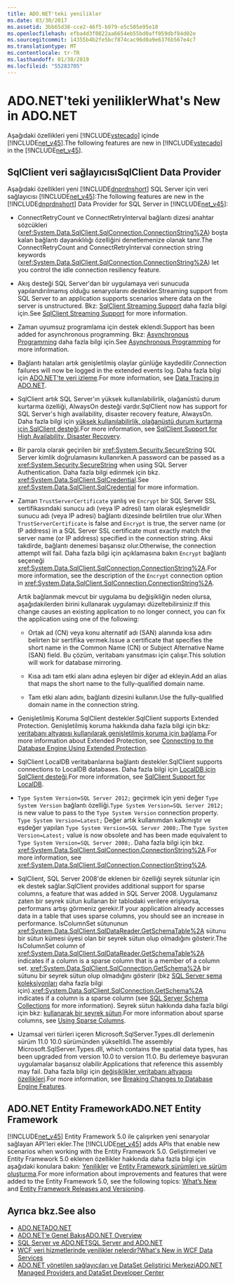 ```yaml
---
title: ADO.NET'teki yenilikler
ms.date: 03/30/2017
ms.assetid: 3bb65d38-cce2-46f5-b979-e5c505e95e10
ms.openlocfilehash: efba4d3f0822aa6654eb55bd0aff059dbf84d02e
ms.sourcegitcommit: 14355b4b2fe5bcf874cac96d0a9e6376b567e4c7
ms.translationtype: MT
ms.contentlocale: tr-TR
ms.lasthandoff: 01/30/2019
ms.locfileid: "55283705"
---
```

# <a name="whats-new-in-adonet"></a><span data-ttu-id="3bfb8-102">ADO.NET'teki yenilikler</span><span class="sxs-lookup"><span data-stu-id="3bfb8-102">What's New in ADO.NET</span></span>
<span data-ttu-id="3bfb8-103">Aşağıdaki özellikleri yeni [!INCLUDE[vstecado](../../../../includes/vstecado-md.md)] içinde [!INCLUDE[net_v45](../../../../includes/net-v45-md.md)].</span><span class="sxs-lookup"><span data-stu-id="3bfb8-103">The following features are new in [!INCLUDE[vstecado](../../../../includes/vstecado-md.md)] in the [!INCLUDE[net_v45](../../../../includes/net-v45-md.md)].</span></span>  
  
## <a name="sqlclient-data-provider"></a><span data-ttu-id="3bfb8-104">SqlClient veri sağlayıcısı</span><span class="sxs-lookup"><span data-stu-id="3bfb8-104">SqlClient Data Provider</span></span>  
 <span data-ttu-id="3bfb8-105">Aşağıdaki özellikleri yeni [!INCLUDE[dnprdnshort](../../../../includes/dnprdnshort-md.md)] SQL Server için veri sağlayıcısı [!INCLUDE[net_v45](../../../../includes/net-v45-md.md)]:</span><span class="sxs-lookup"><span data-stu-id="3bfb8-105">The following features are new in the [!INCLUDE[dnprdnshort](../../../../includes/dnprdnshort-md.md)] Data Provider for SQL Server in [!INCLUDE[net_v45](../../../../includes/net-v45-md.md)]:</span></span>  
  
-   <span data-ttu-id="3bfb8-106">ConnectRetryCount ve ConnectRetryInterval bağlantı dizesi anahtar sözcükleri (<xref:System.Data.SqlClient.SqlConnection.ConnectionString%2A>) boşta kalan bağlantı dayanıklılığı özelliğini denetlemenize olanak tanır.</span><span class="sxs-lookup"><span data-stu-id="3bfb8-106">The ConnectRetryCount and ConnectRetryInterval connection string keywords (<xref:System.Data.SqlClient.SqlConnection.ConnectionString%2A>) let you control the idle connection resiliency feature.</span></span>  
  
-   <span data-ttu-id="3bfb8-107">Akış desteği SQL Server'dan bir uygulamaya veri sunucuda yapılandırılmamış olduğu senaryolarını destekler.</span><span class="sxs-lookup"><span data-stu-id="3bfb8-107">Streaming support from SQL Server to an application supports scenarios where data on the server is unstructured.</span></span>  <span data-ttu-id="3bfb8-108">Bkz: [SqlClient Streaming Support](../../../../docs/framework/data/adonet/sqlclient-streaming-support.md) daha fazla bilgi için.</span><span class="sxs-lookup"><span data-stu-id="3bfb8-108">See [SqlClient Streaming Support](../../../../docs/framework/data/adonet/sqlclient-streaming-support.md) for more information.</span></span>  
  
-   <span data-ttu-id="3bfb8-109">Zaman uyumsuz programlama için destek eklendi.</span><span class="sxs-lookup"><span data-stu-id="3bfb8-109">Support has been added for asynchronous programming.</span></span>  <span data-ttu-id="3bfb8-110">Bkz: [Asynchronous Programming](../../../../docs/framework/data/adonet/asynchronous-programming.md) daha fazla bilgi için.</span><span class="sxs-lookup"><span data-stu-id="3bfb8-110">See [Asynchronous Programming](../../../../docs/framework/data/adonet/asynchronous-programming.md) for more information.</span></span>  
  
-   <span data-ttu-id="3bfb8-111">Bağlantı hataları artık genişletilmiş olaylar günlüğe kaydedilir.</span><span class="sxs-lookup"><span data-stu-id="3bfb8-111">Connection failures will now be logged in the extended events log.</span></span> <span data-ttu-id="3bfb8-112">Daha fazla bilgi için [ADO.NET'te veri izleme](../../../../docs/framework/data/adonet/data-tracing.md).</span><span class="sxs-lookup"><span data-stu-id="3bfb8-112">For more information, see [Data Tracing in ADO.NET](../../../../docs/framework/data/adonet/data-tracing.md).</span></span>  
  
-   <span data-ttu-id="3bfb8-113">SqlClient artık SQL Server'ın yüksek kullanılabilirlik, olağanüstü durum kurtarma özelliği, AlwaysOn desteği vardır.</span><span class="sxs-lookup"><span data-stu-id="3bfb8-113">SqlClient now has support for SQL Server's high availability, disaster recovery feature, AlwaysOn.</span></span> <span data-ttu-id="3bfb8-114">Daha fazla bilgi için [yüksek kullanılabilirlik, olağanüstü durum kurtarma için SqlClient desteği](../../../../docs/framework/data/adonet/sql/sqlclient-support-for-high-availability-disaster-recovery.md).</span><span class="sxs-lookup"><span data-stu-id="3bfb8-114">For more information, see [SqlClient Support for High Availability, Disaster Recovery](../../../../docs/framework/data/adonet/sql/sqlclient-support-for-high-availability-disaster-recovery.md).</span></span>  
  
-   <span data-ttu-id="3bfb8-115">Bir parola olarak geçirilen bir <xref:System.Security.SecureString> SQL Server kimlik doğrulamasını kullanırken.</span><span class="sxs-lookup"><span data-stu-id="3bfb8-115">A password can be passed as a <xref:System.Security.SecureString> when using SQL Server Authentication.</span></span> <span data-ttu-id="3bfb8-116">Daha fazla bilgi edinmek için bkz. <xref:System.Data.SqlClient.SqlCredential>.</span><span class="sxs-lookup"><span data-stu-id="3bfb8-116">See <xref:System.Data.SqlClient.SqlCredential> for more information.</span></span>  
  
-   <span data-ttu-id="3bfb8-117">Zaman `TrustServerCertificate` yanlış ve `Encrypt` bir SQL Server SSL sertifikasındaki sunucu adı (veya IP adresi) tam olarak eşleşmelidir sunucu adı (veya IP adresi) bağlantı dizesinde belirtilen true olur.</span><span class="sxs-lookup"><span data-stu-id="3bfb8-117">When `TrustServerCertificate` is false and `Encrypt` is true, the server name (or IP address) in a SQL Server SSL certificate must exactly match the server name (or IP address) specified in the connection string.</span></span> <span data-ttu-id="3bfb8-118">Aksi takdirde, bağlantı denemesi başarısız olur.</span><span class="sxs-lookup"><span data-stu-id="3bfb8-118">Otherwise, the connection attempt will fail.</span></span> <span data-ttu-id="3bfb8-119">Daha fazla bilgi için açıklamasına bakın `Encrypt` bağlantı seçeneği <xref:System.Data.SqlClient.SqlConnection.ConnectionString%2A>.</span><span class="sxs-lookup"><span data-stu-id="3bfb8-119">For more information, see the description of the `Encrypt` connection option in <xref:System.Data.SqlClient.SqlConnection.ConnectionString%2A>.</span></span>  
  
     <span data-ttu-id="3bfb8-120">Artık bağlanmak mevcut bir uygulama bu değişikliğin neden olursa, aşağıdakilerden birini kullanarak uygulamayı düzeltebilirsiniz:</span><span class="sxs-lookup"><span data-stu-id="3bfb8-120">If this change causes an existing application to no longer connect, you can fix the application using one of the following:</span></span>  
  
    -   <span data-ttu-id="3bfb8-121">Ortak ad (CN) veya konu alternatif adı (SAN) alanında kısa adını belirten bir sertifika vermek.</span><span class="sxs-lookup"><span data-stu-id="3bfb8-121">Issue a certificate that specifies the short name in the Common Name (CN) or Subject Alternative Name (SAN) field.</span></span> <span data-ttu-id="3bfb8-122">Bu çözüm, veritabanı yansıtması için çalışır.</span><span class="sxs-lookup"><span data-stu-id="3bfb8-122">This solution will work for database mirroring.</span></span>  
  
    -   <span data-ttu-id="3bfb8-123">Kısa adı tam etki alanı adına eşleyen bir diğer ad ekleyin.</span><span class="sxs-lookup"><span data-stu-id="3bfb8-123">Add an alias that maps the short name to the fully-qualified domain name.</span></span>  
  
    -   <span data-ttu-id="3bfb8-124">Tam etki alanı adını, bağlantı dizesini kullanın.</span><span class="sxs-lookup"><span data-stu-id="3bfb8-124">Use the fully-qualified domain name in the connection string.</span></span>  
  
-   <span data-ttu-id="3bfb8-125">Genişletilmiş Koruma SqlClient destekler.</span><span class="sxs-lookup"><span data-stu-id="3bfb8-125">SqlClient supports Extended Protection.</span></span> <span data-ttu-id="3bfb8-126">Genişletilmiş koruma hakkında daha fazla bilgi için bkz: [veritabanı altyapısı kullanılarak genişletilmiş koruma için bağlama](https://go.microsoft.com/fwlink/?LinkId=219978).</span><span class="sxs-lookup"><span data-stu-id="3bfb8-126">For more information about Extended Protection, see [Connecting to the Database Engine Using Extended Protection](https://go.microsoft.com/fwlink/?LinkId=219978).</span></span>  
  
-   <span data-ttu-id="3bfb8-127">SqlClient LocalDB veritabanlarına bağlantı destekler.</span><span class="sxs-lookup"><span data-stu-id="3bfb8-127">SqlClient supports connections to LocalDB databases.</span></span> <span data-ttu-id="3bfb8-128">Daha fazla bilgi için [LocalDB için SqlClient desteği](../../../../docs/framework/data/adonet/sql/sqlclient-support-for-localdb.md).</span><span class="sxs-lookup"><span data-stu-id="3bfb8-128">For more information, see [SqlClient Support for LocalDB](../../../../docs/framework/data/adonet/sql/sqlclient-support-for-localdb.md).</span></span>  
  
-   <span data-ttu-id="3bfb8-129">`Type System Version=SQL Server 2012;` geçirmek için yeni değer `Type System Version` bağlantı özelliği.</span><span class="sxs-lookup"><span data-stu-id="3bfb8-129">`Type System Version=SQL Server 2012;` is new value to pass to the `Type System Version` connection property.</span></span> <span data-ttu-id="3bfb8-130">`Type System Version=Latest;` Değer artık kullanımdan kalkmıştır ve eşdeğer yapılan `Type System Version=SQL Server 2008;`.</span><span class="sxs-lookup"><span data-stu-id="3bfb8-130">The `Type System Version=Latest;` value is now obsolete and has been made equivalent to `Type System Version=SQL Server 2008;`.</span></span> <span data-ttu-id="3bfb8-131">Daha fazla bilgi için bkz. <xref:System.Data.SqlClient.SqlConnection.ConnectionString%2A>.</span><span class="sxs-lookup"><span data-stu-id="3bfb8-131">For more information, see <xref:System.Data.SqlClient.SqlConnection.ConnectionString%2A>.</span></span>  
  
-   <span data-ttu-id="3bfb8-132">SqlClient, SQL Server 2008'de eklenen bir özelliği seyrek sütunlar için ek destek sağlar.</span><span class="sxs-lookup"><span data-stu-id="3bfb8-132">SqlClient provides additional support for sparse columns, a feature that was added in SQL Server 2008.</span></span> <span data-ttu-id="3bfb8-133">Uygulamanız zaten bir seyrek sütun kullanan bir tablodaki verilere erişiyorsa, performans artışı görmeniz gerekir.</span><span class="sxs-lookup"><span data-stu-id="3bfb8-133">If your application already accesses data in a table that uses sparse columns, you should see an increase in performance.</span></span> <span data-ttu-id="3bfb8-134">IsColumnSet sütununun <xref:System.Data.SqlClient.SqlDataReader.GetSchemaTable%2A> sütunu bir sütun kümesi üyesi olan bir seyrek sütun olup olmadığını gösterir.</span><span class="sxs-lookup"><span data-stu-id="3bfb8-134">The IsColumnSet column of <xref:System.Data.SqlClient.SqlDataReader.GetSchemaTable%2A> indicates if a column is a sparse column that is a member of a column set.</span></span> <span data-ttu-id="3bfb8-135"><xref:System.Data.SqlClient.SqlConnection.GetSchema%2A> bir sütunu bir seyrek sütun olup olmadığını gösterir (bkz [SQL Server şema koleksiyonları](../../../../docs/framework/data/adonet/sql-server-schema-collections.md) daha fazla bilgi için).</span><span class="sxs-lookup"><span data-stu-id="3bfb8-135"><xref:System.Data.SqlClient.SqlConnection.GetSchema%2A> indicates if a column is a sparse column (see [SQL Server Schema Collections](../../../../docs/framework/data/adonet/sql-server-schema-collections.md) for more information).</span></span> <span data-ttu-id="3bfb8-136">Seyrek sütun hakkında daha fazla bilgi için bkz: [kullanarak bir seyrek sütun](https://go.microsoft.com/fwlink/?LinkId=224244).</span><span class="sxs-lookup"><span data-stu-id="3bfb8-136">For more information about sparse columns, see [Using Sparse Columns](https://go.microsoft.com/fwlink/?LinkId=224244).</span></span>  
  
-   <span data-ttu-id="3bfb8-137">Uzamsal veri türleri içeren Microsoft.SqlServer.Types.dll derlemenin sürüm 11.0 10.0 sürümünden yükseltildi.</span><span class="sxs-lookup"><span data-stu-id="3bfb8-137">The assembly Microsoft.SqlServer.Types.dll, which contains the spatial data types, has been upgraded from version 10.0 to version 11.0.</span></span> <span data-ttu-id="3bfb8-138">Bu derlemeye başvuran uygulamalar başarısız olabilir.</span><span class="sxs-lookup"><span data-stu-id="3bfb8-138">Applications that reference this assembly may fail.</span></span> <span data-ttu-id="3bfb8-139">Daha fazla bilgi için [değişiklikler veritabanı altyapısı özellikleri](https://go.microsoft.com/fwlink/?LinkId=224367).</span><span class="sxs-lookup"><span data-stu-id="3bfb8-139">For more information, see [Breaking Changes to Database Engine Features](https://go.microsoft.com/fwlink/?LinkId=224367).</span></span>  
  
## <a name="adonet-entity-framework"></a><span data-ttu-id="3bfb8-140">ADO.NET Entity Framework</span><span class="sxs-lookup"><span data-stu-id="3bfb8-140">ADO.NET Entity Framework</span></span>  
 <span data-ttu-id="3bfb8-141">[!INCLUDE[net_v45](../../../../includes/net-v45-md.md)] Entity Framework 5.0 ile çalışırken yeni senaryolar sağlayan API'leri ekler.</span><span class="sxs-lookup"><span data-stu-id="3bfb8-141">The [!INCLUDE[net_v45](../../../../includes/net-v45-md.md)] adds APIs that enable new scenarios when working with the Entity Framework 5.0.</span></span> <span data-ttu-id="3bfb8-142">Geliştirmeleri ve Entity Framework 5.0 eklenen özellikler hakkında daha fazla bilgi için aşağıdaki konulara bakın: [Yenilikler](https://go.microsoft.com/fwlink/?LinkID=251106) ve [Entity Framework sürümleri ve sürüm oluşturma](https://go.microsoft.com/fwlink/?LinkId=234899).</span><span class="sxs-lookup"><span data-stu-id="3bfb8-142">For more information about improvements and features that were added to the Entity Framework 5.0, see the following topics: [What’s New](https://go.microsoft.com/fwlink/?LinkID=251106) and [Entity Framework Releases and Versioning](https://go.microsoft.com/fwlink/?LinkId=234899).</span></span>  
  
## <a name="see-also"></a><span data-ttu-id="3bfb8-143">Ayrıca bkz.</span><span class="sxs-lookup"><span data-stu-id="3bfb8-143">See also</span></span>
- [<span data-ttu-id="3bfb8-144">ADO.NET</span><span class="sxs-lookup"><span data-stu-id="3bfb8-144">ADO.NET</span></span>](../../../../docs/framework/data/adonet/index.md)
- [<span data-ttu-id="3bfb8-145">ADO.NET’e Genel Bakış</span><span class="sxs-lookup"><span data-stu-id="3bfb8-145">ADO.NET Overview</span></span>](../../../../docs/framework/data/adonet/ado-net-overview.md)
- [<span data-ttu-id="3bfb8-146">SQL Server ve ADO.NET</span><span class="sxs-lookup"><span data-stu-id="3bfb8-146">SQL Server and ADO.NET</span></span>](../../../../docs/framework/data/adonet/sql/index.md)
- [<span data-ttu-id="3bfb8-147">WCF veri hizmetlerinde yenilikler nelerdir?</span><span class="sxs-lookup"><span data-stu-id="3bfb8-147">What's New in WCF Data Services</span></span>](https://msdn.microsoft.com/library/cf22cad5-b8d9-472b-8d7c-b863b64eaae8)
- [<span data-ttu-id="3bfb8-148">ADO.NET yönetilen sağlayıcıları ve DataSet Geliştirici Merkezi</span><span class="sxs-lookup"><span data-stu-id="3bfb8-148">ADO.NET Managed Providers and DataSet Developer Center</span></span>](https://go.microsoft.com/fwlink/?LinkId=217917)
